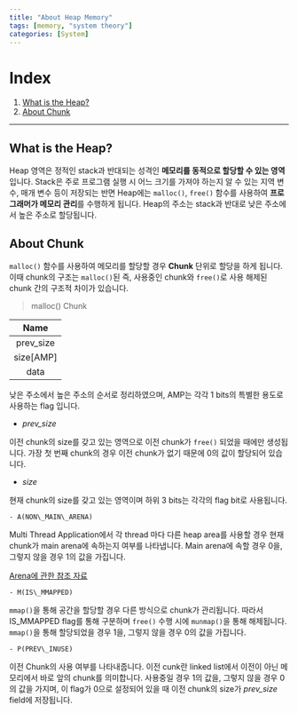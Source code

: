 ```yaml
---
title: "About Heap Memory"
tags: [memory, "system theory"]
categories: [System]
---
```


# Index

1. [What is the Heap?](#what-is-the-heap)
2. [About Chunk](#about-chunk)

* * *

## What is the Heap?

Heap 영역은 정적인 stack과 반대되는 성격인 **메모리를 동적으로 할당할 수 있는 영역**입니다. Stack은 주로 프로그램 실행 시 어느 크기를 가져야 하는지 알 수 있는 지역 변수, 매개 변수 등이 저장되는 반면 Heap에는 `malloc()`, `free()` 함수를 사용하여 **프로그래머가 메모리 관리**를 수행하게 됩니다. Heap의 주소는 stack과 반대로 낮은 주소에서 높은 주소로 할당됩니다. 

## About Chunk

`malloc()` 함수를 사용하여 메모리를 할당할 경우 **Chunk** 단위로 할당을 하게 됩니다. 이때 chunk의 구조는 `malloc()`된 즉, 사용중인 chunk와 `free()`로 사용 해제된 chunk 간의 구조적 차이가 있습니다.

> malloc() Chunk

|Name|
|:--:|
|prev\_size|
|size[AMP]|
|data|

낮은 주소에서 높은 주소의 순서로 정리하였으며, AMP는 각각 1 bits의 특별한 용도로 사용하는 flag 입니다.

- *prev_size*

이전 chunk의 size를 갖고 있는 영역으로 이전 chunk가 `free()` 되었을 때에만 생성됩니다. 가장 첫 번째 chunk의 경우 이전 chunk가 없기 때문에 0의 값이 할당되어 있습니다.

- *size*

현재 chunk의 size를 갖고 있는 영역이며 하위 3 bits는 각각의 flag bit로 사용됩니다.

	- A(NON\_MAIN\_ARENA)

Multi Thread Application에서 각 thread 마다 다른 heap area를 사용할 경우 현재 chunk가 main arena에 속하는지 여부를 나타냅니다. Main arena에 속할 경우 0을, 그렇지 않을 경우 1의 값을 가집니다.

[Arena에 관한 참조 자료](https://jipanyang.wordpress.com/2014/06/09/glibc-malloc-internal-arena-bin-chunk-and-sub-heap-1/)

	- M(IS\_MMAPPED)

`mmap()`을 통해 공간을 할당할 경우 다른 방식으로 chunk가 관리됩니다. 따라서 IS\_MMAPPED flag를 통해 구분하며 `free()` 수행 시에 `munmap()`을 통해 해제됩니다. `mmap()`을 통해 할당되었을 경우 1을, 그렇지 않을 경우 0의 값을 가집니다.

	- P(PREV\_INUSE)

이전 Chunk의 사용 여부를 나타내줍니다. 이전 cunk란 linked list에서 이전이 아닌 메모리에서 바로 앞의 chunk를 의미합니다. 사용중일 경우 1의 값을, 그렇지 않을 경우 0의 값을 가지며, 이 flag가 0으로 설정되어 있을 때 이전 chunk의 size가 *prev_size* field에 저장됩니다.


